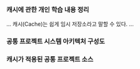 ### 캐시에 관한 개인 학습 내용 정리

...
캐시(Cache)는 쉽게 임시 저장소라고 말할 수 있다.
...

### 공통 프로젝트 시스템 아키텍처 구성도


### 캐시가 적용된 공통 프로젝트 소스

